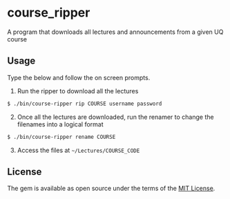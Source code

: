 # course_ripper
A program that downloads all lectures and announcements from a given UQ course

## Usage

Type the below and follow the on screen prompts.
1. Run the ripper to download all the lectures
    
```bash
$ ./bin/course-ripper rip COURSE username password
```
        
        
2. Once all the lectures are downloaded, run the renamer to change the filenames into a logical format
    
    
```bash
$ ./bin/course-ripper rename COURSE
```    

3. Access the files at `~/Lectures/COURSE_CODE`

## License

The gem is available as open source under the terms of the [MIT License](http://opensource.org/licenses/MIT).

